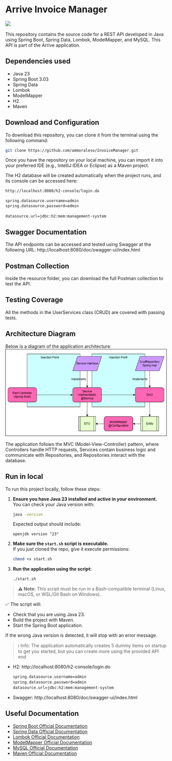 # Arrive Invoice Manager
<div align="center">
<p align="left">
   <img src="https://img.shields.io/badge/STATUS-IN%20DEVELOPMENT-green">
</p>
</div>

This repository contains the source code for a REST API developed in Java using Spring Boot, Spring Data, Lombok, ModelMapper, and MySQL. This API is part of the Arrive application.

## Dependencies used
- Java 23
- Spring Boot 3.03
- Spring Data
- Lombok
- ModelMapper
- H2
- Maven

## Download and Configuration
To download this repository, you can clone it from the terminal using the following command:
```bash
git clone https://github.com/ammoraleso/InvoiceManager.git
```
Once you have the repository on your local machine, you can import it into your preferred IDE (e.g., IntelliJ IDEA or Eclipse) as a Maven project.

The H2 database will be created automatically when the project runs, and its console can be accessed here:
```bash
http://localhost:8080/h2-console/login.do
```

```properties
spring.datasource.username=admin
spring.datasource.password=admin

datasource.url=jdbc:h2:mem:management-system
```

## Swagger Documentation

The API endpoints can be accessed and tested using Swagger at the following URL:
http://localhost:8080/doc/swagger-ui/index.html

## Postman Collection
Inside the resource folder, you can download the full Postman collection to test the API.

## Testing Coverage
All the methods in the UserServices class (CRUD) are covered with passing tests.

## Architecture Diagram
Below is a diagram of the application architecture:
![Architecture](src/main/resources/Arquitecture/Arquitecture.png)

The application follows the MVC (Model-View-Controller) pattern, where Controllers handle HTTP requests, Services contain business logic and communicate with Repositories, and Repositories interact with the database.


## Run in local

To run this project locally, follow these steps:

1. **Ensure you have Java 23 installed and active in your environment.**  
   You can check your Java version with:
   ```bash
   java -version
   ```
   Expected output should include:
   ```
   openjdk version "23"
   ```

2. **Make sure the `start.sh` script is executable.**  
   If you just cloned the repo, give it execute permissions:
   ```bash
   chmod +x start.sh
   ```

3. **Run the application using the script:**
   ```bash
   ./start.sh
   ```
> **⚠️ Note:** This script must be run in a Bash-compatible terminal (Linux, macOS, or WSL/Git Bash on Windows).

✅ The script will:
- Check that you are using Java 23.
- Build the project with Maven.
- Start the Spring Boot application.

If the wrong Java version is detected, it will stop with an error message.

> ℹ️ Info: The application automatically creates 5 dummy items on startup to get you started, but you can create more using the provided API end

- H2: http://localhost:8080/h2-console/login.do
  ```bash
  spring.datasource.username=admin
  spring.datasource.password=admin
  datasource.url=jdbc:h2:mem:management-system
  ```
- Swagger: http://localhost:8080/doc/swagger-ui/index.html

## Useful Documentation

- [Spring Boot Official Documentation](https://docs.spring.io/spring-boot/docs/current/reference/htmlsingle/)
- [Spring Data Official Documentation](https://docs.spring.io/spring-data/jpa/docs/current/reference/html/#reference)
- [Lombok Official Documentation](https://projectlombok.org/features/)
- [ModelMapper Official Documentation](http://modelmapper.org/getting-started/)
- [MySQL Official Documentation](https://dev.mysql.com/doc/)
- [Maven Official Documentation](https://maven.apache.org/guides/index.html)